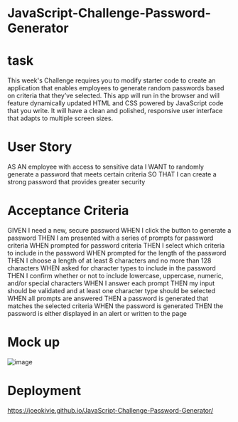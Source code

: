 # JavaScript-Challenge-Password-Generator
# task
This week's Challenge requires you to modify starter code to create an application that enables employees to generate random passwords based on criteria that they’ve selected. This app will run in the browser and will feature dynamically updated HTML and CSS powered by JavaScript code that you write. It will have a clean and polished, responsive user interface that adapts to multiple screen sizes.

# User Story 
AS AN employee with access to sensitive data
I WANT to randomly generate a password that meets certain criteria
SO THAT I can create a strong password that provides greater security

# Acceptance Criteria
GIVEN I need a new, secure password
WHEN I click the button to generate a password
THEN I am presented with a series of prompts for password criteria
WHEN prompted for password criteria
THEN I select which criteria to include in the password
WHEN prompted for the length of the password
THEN I choose a length of at least 8 characters and no more than 128 characters
WHEN asked for character types to include in the password
THEN I confirm whether or not to include lowercase, uppercase, numeric, and/or special characters
WHEN I answer each prompt
THEN my input should be validated and at least one character type should be selected
WHEN all prompts are answered
THEN a password is generated that matches the selected criteria
WHEN the password is generated
THEN the password is either displayed in an alert or written to the page

# Mock up
![image](https://github.com/Joeokivie/JavaScript-Challenge-Password-Generator/assets/138530272/3f0f67d7-bf83-4973-bf0e-0e980e939d8b)

# Deployment
[
](https://joeokivie.github.io/JavaScript-Challenge-Password-Generator/)https://joeokivie.github.io/JavaScript-Challenge-Password-Generator/

